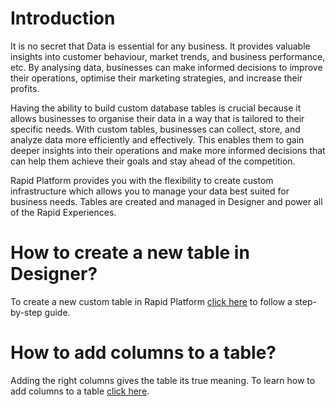 # Introduction

It is no secret that Data is essential for any business. It provides valuable insights into customer behaviour, market trends, and business performance, etc. By analysing data, businesses can make informed decisions to improve their operations, optimise their marketing strategies, and increase their profits. 

Having the ability to build custom database tables is crucial because it allows businesses to organise their data in a way that is tailored to their specific needs. With custom tables, businesses can collect, store, and analyze data more efficiently and effectively. This enables them to gain deeper insights into their operations and make more informed decisions that can help them achieve their goals and stay ahead of the competition.


Rapid Platform provides you with the flexibility to create custom infrastructure which allows you to manage your data best suited for business needs. Tables are created and managed in Designer and power all of the Rapid Experiences.

# How to create a new table in Designer?

To create a new custom table in Rapid Platform [click here](/docs/Rapid/Keyper%20Manual/Designer/Tables/creating-tables/) to follow a step-by-step guide.


# How to add columns to a table?

Adding the right columns gives the table its true meaning. To learn how to add columns to a table [click here](/docs/Rapid/Keyper%20Manual/Designer/Tables/Table%20Configuration%20Guides/how-to-add-columns-to-a-data-table/).